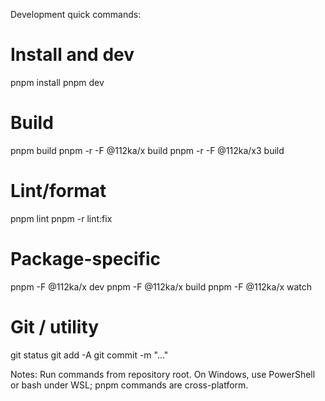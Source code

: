 Development quick commands:

# Install and dev
pnpm install
pnpm dev

# Build
pnpm build
pnpm -r -F @112ka/x build
pnpm -r -F @112ka/x3 build

# Lint/format
pnpm lint
pnpm -r lint:fix

# Package-specific
pnpm -F @112ka/x dev
pnpm -F @112ka/x build
pnpm -F @112ka/x watch

# Git / utility
git status
git add -A
git commit -m "..."

Notes: Run commands from repository root. On Windows, use PowerShell or bash under WSL; pnpm commands are cross-platform.